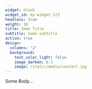 ```yaml
---
widget: blank
widget_id: my-widget-123
headless: true
weight: 10
title: Some Title
subtitle: Some subtitle
active: true
design:
  columns: "2"
  background:
    text_color_light: false
    image_darken: 0.3
    image: /static/media/contact.jpg
---
```

Some Body...